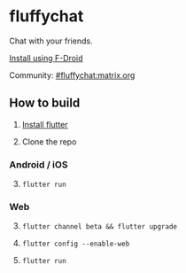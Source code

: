 # fluffychat

Chat with your friends.

[Install using F-Droid](https://mtrnord.gitlab.io/fluffychat-flutter-fdroid/fdroid/repo/)

Community: [#fluffychat:matrix.org](https://matrix.to/#/#fluffychat:matrix.org)

## How to build

1. [Install flutter](https://flutter.dev)

2. Clone the repo

### Android / iOS

3. `flutter run`

### Web

3. `flutter channel beta && flutter upgrade`

4. `flutter config --enable-web`

5. `flutter run`
